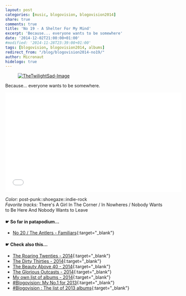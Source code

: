 ```yaml
---
layout: post
categories: [music, blogovision, blogovision2014]
share: true
comments: true
title: 'No 19 - A Shelter For My Mind'
excerpt: 'Because... everyone wants to be somewhere'
date: '2014-12-02T21:00:00+01:00'
#modified: '2014-11-28T23:39:00+01:00'
tags: [blogovision, blogovision2014, albums]
redirect_from: "/blog/blogovision2014-no19/"
author: Micronaut
hidelogo: true
---
```

<figure>
	<a href="{{ site.external_data_url }}/images/posts/blogovision/TheTwilightSad.jpg"><img src="{{ site.external_data_url }}/images/posts/blogovision/TheTwilightSad.jpg" alt="TheTwilightSad-Image" class="center"/></a>
</figure>


Because... everyone wants to be somewhere.

<iframe width="560" height="315" src="//www.youtube.com/embed/l8H38U4nZag" frameborder="0" allowfullscreen>&nbsp;</iframe>

*Color:* post-punk::shoegaze::indie-rock<br/>
*Favorite tracks:*  There's A Girl In The Corner	 / In Nowheres / Nobody Wants to Be Here And Nobody Wants to Leave

#### &#x261B; So far in patapodium...
* [No 20 / The Antlers - Familiars](/music/blogovision/blogovision2014/blogovision2014-no20/){:target="_blank"}

#### &#x261B; Check also this…
* [The Roaring Twenties - 2014](/music/blogovision/blogovision2014/blogovision2014-the-roaring-twenties/){:target="_blank"}
* [The Dirty Thirties - 2014](/music/blogovision/blogovision2014/blogovision2014-the-dirty-thirties/){:target="_blank"}
* [The Beauty Above 40 - 2014](/music/blogovision/blogovision2014/blogovision2014-the-beauty-above-40/){:target="_blank"}
* [The Glorious Outcasts - 2014](/music/blogovision/blogovision2014/blogovision2014-the-glorious-outcasts-2014/){:target="_blank"}
* [My own list of albums - 2014](/music/blogovision/blogovision2014/complete-list-2014/){:target="_blank"}
* [#Blogovision: My No.1 for 2013](/music/blogovision/blogovision2013/blogovision2013-no01/){:target="_blank"}
* [#Blogovision : The list of 2013 albums](/music/blogovision/blogovision2013/blogovision-my-own-list-of-2013-nominees-albums/){:target="_blank"}